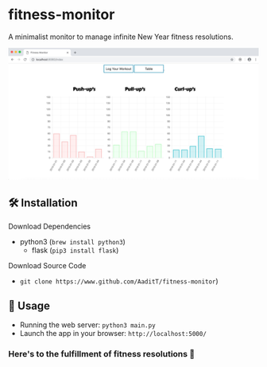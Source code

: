 # fitness-monitor
A minimalist monitor to manage infinite New Year fitness resolutions.

![preview](img/img.jpg)

## 🛠 Installation

Download Dependencies
 - python3 (``brew install python3``)
   - flask (``pip3 install flask``)

Download Source Code
 - ``git clone https://www.github.com/AaditT/fitness-monitor``)

 ## 🔑 Usage
 - Running the web server: ``python3 main.py``
 - Launch the app in your browser: ``http://localhost:5000/``

### Here's to the fulfillment of fitness resolutions 🥂
